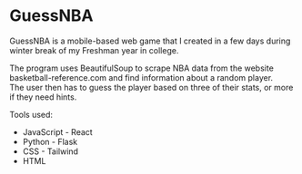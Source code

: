 # GuessNBA

GuessNBA is a mobile-based web game that I created in a few days during winter break of my Freshman year in college.

The program uses BeautifulSoup to scrape NBA data from the website basketball-reference.com and find information about a random player.<br>
The user then has to guess the player based on three of their stats, or more if they need hints.

Tools used:
 - JavaScript - React
 - Python - Flask
 - CSS - Tailwind
 - HTML
